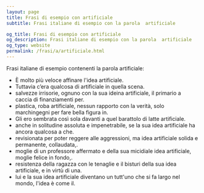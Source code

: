 ```yaml
---
layout: page
title: Frasi di esempio con artificiale 
subtitle: Frasi italiane di esempio con la parola  artificiale

og_title: Frasi di esempio con artificiale 
og_description: Frasi italiane di esempio con la parola  artificiale
og_type: website
permalink: /frasi/a/artificiale.html
---
```


Frasi italiane di esempio contenenti la parola artificiale:


- È molto più veloce affinare l'idea artificiale.
- Tuttavia c’era qualcosa di artificiale in quella scena.
- salvezze irrisorie, ognuno con la sua ideina artificiale, il primario a caccia di finanziamenti per.
- plastica, roba artificiale, nessun rapporto con la verità, solo marchingegni per fare bella figura in.
- Gli ero sembrata così sola davanti a quel barattolo di latte artificiale.
- anche in solitudine assoluta e impenetrabile, se la sua idea artificiale ha ancora qualcosa a che.
- revisionata per poter reggere alle aggressioni, ma idea artificiale solida e permanente, collaudata,.
- moglie di un professore affermato e della sua micidiale idea artificiale, moglie felice in fondo,.
- resistenza della ragazza con le tenaglie e il bisturi della sua idea artificiale, e in virtù di una.
- lui e la sua idea artificiale diventano un tutt'uno che si fa largo nel mondo, l'idea è come il.
